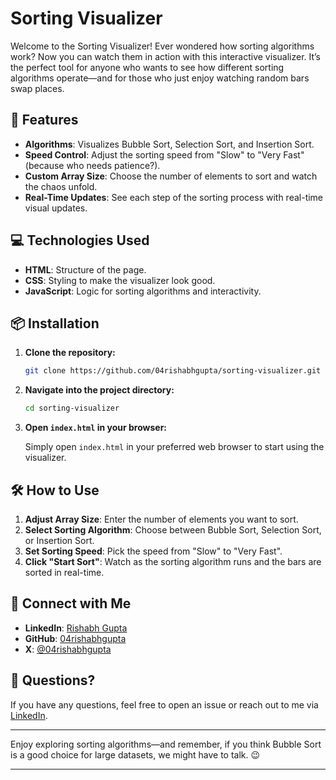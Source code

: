 # Sorting Visualizer

Welcome to the Sorting Visualizer! Ever wondered how sorting algorithms work? Now you can watch them in action with this interactive visualizer. It’s the perfect tool for anyone who wants to see how different sorting algorithms operate—and for those who just enjoy watching random bars swap places.

## 🚀 Features

- **Algorithms**: Visualizes Bubble Sort, Selection Sort, and Insertion Sort.
- **Speed Control**: Adjust the sorting speed from "Slow" to "Very Fast" (because who needs patience?).
- **Custom Array Size**: Choose the number of elements to sort and watch the chaos unfold.
- **Real-Time Updates**: See each step of the sorting process with real-time visual updates.

## 💻 Technologies Used

- **HTML**: Structure of the page.
- **CSS**: Styling to make the visualizer look good.
- **JavaScript**: Logic for sorting algorithms and interactivity.

## 📦 Installation

1. **Clone the repository:**

   ```bash
   git clone https://github.com/04rishabhgupta/sorting-visualizer.git
   ```

2. **Navigate into the project directory:**

   ```bash
   cd sorting-visualizer
   ```

3. **Open `index.html` in your browser:**

   Simply open `index.html` in your preferred web browser to start using the visualizer.

## 🛠️ How to Use

1. **Adjust Array Size**: Enter the number of elements you want to sort.
2. **Select Sorting Algorithm**: Choose between Bubble Sort, Selection Sort, or Insertion Sort.
3. **Set Sorting Speed**: Pick the speed from "Slow" to "Very Fast".
4. **Click "Start Sort"**: Watch as the sorting algorithm runs and the bars are sorted in real-time.

## 🔗 Connect with Me

- **LinkedIn**: [Rishabh Gupta](https://www.linkedin.com/in/04rishabhgupta/)
- **GitHub**: [04rishabhgupta](https://github.com/04rishabhgupta)
- **X**: [@04rishabhgupta](https://x.com/04rishabhgupta)

## 🤔 Questions?

If you have any questions, feel free to open an issue or reach out to me via [LinkedIn](https://www.linkedin.com/in/04rishabhgupta/).

---

Enjoy exploring sorting algorithms—and remember, if you think Bubble Sort is a good choice for large datasets, we might have to talk. 😉

---
